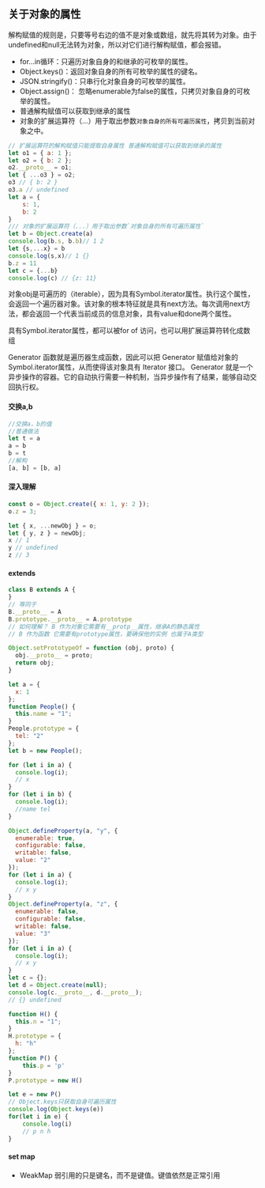 ## 关于对象的属性
解构赋值的规则是，只要等号右边的值不是对象或数组，就先将其转为对象。由于undefined和null无法转为对象，所以对它们进行解构赋值，都会报错。
+ for...in循环：只遍历对象自身的和继承的可枚举的属性。
+ Object.keys()：返回对象自身的所有可枚举的属性的键名。
+ JSON.stringify()：只串行化对象自身的可枚举的属性。
+ Object.assign()： 忽略enumerable为false的属性，只拷贝对象自身的可枚举的属性。
+ 普通解构赋值可以获取到继承的属性
+ 对象的扩展运算符（...）用于取出参数`对象自身的所有可遍历属性`，拷贝到当前对象之中。
```js
// 扩展运算符的解构赋值只能提取自身属性 普通解构赋值可以获取到继承的属性
let o1 = { a: 1 };
let o2 = { b: 2 };
o2.__proto__ = o1;
let { ...o3 } = o2;
o3 // { b: 2 }
o3.a // undefined
let a = {
    s: 1,
    b: 2
}
/// 对象的扩展运算符（...）用于取出参数`对象自身的所有可遍历属性`
let b = Object.create(a)
console.log(b.s, b.b)// 1 2
let {s,...x} = b
console.log(s,x)// 1 {}
b.z = 11
let c = {...b}
console.log(c) // {z: 11}
```
对象obj是可遍历的（iterable），因为具有Symbol.iterator属性。执行这个属性，会返回一个遍历器对象。该对象的根本特征就是具有next方法。每次调用next方法，都会返回一个代表当前成员的信息对象，具有value和done两个属性。

具有Symbol.iterator属性，都可以被for of 访问，也可以用扩展运算符转化成数组

 Generator 函数就是遍历器生成函数，因此可以把 Generator 赋值给对象的Symbol.iterator属性，从而使得该对象具有 Iterator 接口。
 Generator 就是一个异步操作的容器。它的自动执行需要一种机制，当异步操作有了结果，能够自动交回执行权。
#### 交换a,b
```javascript
//交换a，b的值
//普通做法
let t = a
a = b
b = t
//解构
[a, b] = [b, a]
```

#### 深入理解


```javascript
const o = Object.create({ x: 1, y: 2 });
o.z = 3;

let { x, ...newObj } = o;
let { y, z } = newObj;
x // 1
y // undefined
z // 3
```
#### extends
```js
class B extends A {
}
// 等同于
B.__proto__ = A
B.prototype.__proto__ = A.prototype
// 如何理解？ B 作为对象它需要有__protp__属性，继承A的静态属性
// B 作为函数 它需要有prototype属性，要确保他的实例 也属于A类型  

Object.setPrototypeOf = function (obj, proto) {
  obj.__proto__ = proto;
  return obj;
}
```
```javascript
let a = {
  x: 1
};
function People() {
  this.name = "1";
}
People.prototype = {
  tel: "2"
};
let b = new People();

for (let i in a) {
  console.log(i);
  // x
}
for (let i in b) {
  console.log(i);
  //name tel
}

Object.defineProperty(a, "y", {
  enumerable: true,
  configurable: false,
  writable: false,
  value: "2"
});
for (let i in a) {
  console.log(i);
  // x y
}
Object.defineProperty(a, "z", {
  enumerable: false,
  configurable: false,
  writable: false,
  value: "3"
});
for (let i in a) {
  console.log(i);
  // x y
}
let c = {};
let d = Object.create(null);
console.log(c.__proto__, d.__proto__);
// {} undefined

function H() {
  this.n = "1";
}
H.prototype = {
  h: "h"
};
function P() {
    this.p = 'p'
}
P.prototype = new H()

let e = new P()
// Object.keys只获取自身可遍历属性
console.log(Object.keys(e))
for(let i in e) {
    console.log(i)
    // p n h
}
```
#### set map
+ WeakMap 弱引用的只是键名，而不是键值。键值依然是正常引用

